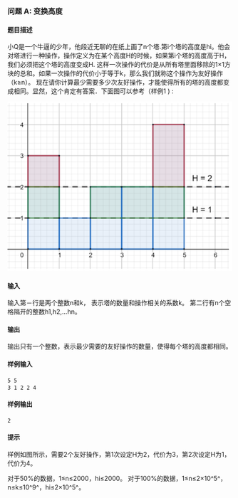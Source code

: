 ### 问题 A: 变换高度

#### 题目描述

小Q是一个牛逼的少年，他段近无聊的在纸上画了n个塔.第i个塔的高度是hi。他会对塔进行一种操作，操作定义为在某个高度H的时候，如果第i个塔的高度高于H，我们必须把这个塔的高度变成H. 这样一次操作的代价是从所有塔里面移除的1×1方块的总和。如果一次操作的代价小于等于k，那么我们就称这个操作为友好操作（k≥n）。
现在请你计算最少需要多少次友好操作，才能使得所有的塔的高度都变成相同。显然，这个肯定有答案．下面图可以参考（样例1 ) :

![img](%E9%97%AE%E9%A2%98%20A%20%E5%8F%98%E6%8D%A2%E9%AB%98%E5%BA%A6.assets/20190122100505_38799.png)



#### 输入

输入第－行是两个整数n和k， 表示塔的数量和操作相关的系数k。
第二行有n个空格隔开的整数h1,h2,...hn。

#### 输出

输出只有一个整数，表示最少需要的友好操作的数量，使得每个塔的高度都相同。

#### 样例输入

```
5 5
3 1 2 2 4
```

#### 样例输出

```
2
```

#### 提示

样例如图所示，需要2个友好操作，第1次设定H为2，代价为3，第2次设定H为1，代价为4。

对于50%的数据，1≤n≤2000，hi≤2000。
对于100%的数据，1≤n≤2×10^5^，n≤k≤10^9^，hi≤2×10^5^。